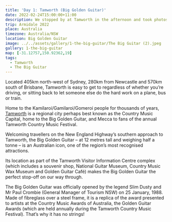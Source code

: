 ```yaml
---
title: 'Day 1: Tamworth (Big Golden Guitar)'
date: 2022-02-24T15:00:00+11:00
description: We stopped by at Tamworth in the afternoon and took photos at The Big Golden Guitar.
trip: Armidale 2022
place: Australia
timezone: Australia/NSW
location: Big Golden Guitar
image: ../../assets/gallery/1-the-big-guitar/The Big Guitar (2).jpeg
gallery: 1-the-big-guitar
map: [-31.12757,150.92362,19]
tags:
  - Tamworth
  - The Big Guitar
---
```

Located 405km north-west of Sydney, 280km from Newcastle and 570km south of Brisbane, Tamworth is easy to get to regardless of whether you’re driving, or sitting back to let someone else do the hard work on a plane, bus or train.

Home to the Kamilaroi/Gamilaroi/Gomeroi people for thousands of years, [Tamworth](https://www.destinationtamworth.com.au/) is a regional city perhaps best known as the Country Music Capital, home to the Big Golden Guitar, and Mecca to fans of the annual Tamworth Country Music Festival.

Welcoming travellers on the New England Highway’s southern approach to Tamworth, the Big Golden Guitar – at 12 metres tall and weighing half a tonne – is an Australian icon, one of the region’s most recognised attractions.

Its location as part of the Tamworth Visitor Information Centre complex (which includes a souvenir shop, National Guitar Museum, Country Music Wax Museum and Golden Guitar Café) makes the Big Golden Guitar the perfect stop-off on our way through.

The Big Golden Guitar was officially opened by the legend Slim Dusty and Mr Paul Crombie (General Manager of Tourism NSW) on 25 January, 1988. Made of fibreglass over a steel frame, it is a replica of the award presented to artists at the Country Music Awards of Australia, the Golden Guitar Awards (which are held annually during the Tamworth Country Music Festival). That’s why it has no strings!
